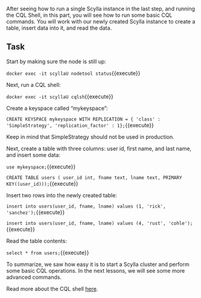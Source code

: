 After seeing how to run a single Scylla instance in the last step, and running the CQL Shell, in this part, you will see how to run some basic CQL commands. You will work with our newly created Scylla instance to create a table, insert data into it, and read the data.

## Task

Start by making sure the node is  still up:

`docker exec -it scyllaU nodetool status`{{execute}}

Next, run a CQL shell:

`docker exec -it scyllaU cqlsh`{{execute}}

Create a keyspace called “mykeyspace”:

`CREATE KEYSPACE mykeyspace WITH REPLICATION = { 'class' : 'SimpleStrategy', 'replication_factor' : 1};`{{execute}}

Keep in mind that SimpleStrategy should not be used in production.

Next, create a table with three columns: user id, first name, and last name, and insert some data:

`use mykeyspace;`{{execute}}

`CREATE TABLE users ( user_id int, fname text, lname text, PRIMARY KEY((user_id)));`{{execute}}

Insert two rows into the newly created table: 

`insert into users(user_id, fname, lname) values (1, 'rick', 'sanchez');`{{execute}}

`insert into users(user_id, fname, lname) values (4, 'rust', 'cohle');`{{execute}}

Read the table contents:

`select * from users;`{{execute}}

To summarize, we saw how easy it is to start a Scylla cluster and perform some basic CQL operations. In the next lessons, we will see some more advanced commands.

Read more about the CQL shell [here](https://docs.scylladb.com/getting-started/cqlsh/).


